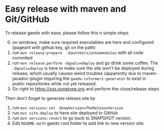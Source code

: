 Easy release with maven and Git/GitHub
======================================

To release gaedo with ease, please follow this n simple steps 

0. on windows, make sure required executables are here and configured (pageant with github key, git on the path)
1. run `mvn release:prepare  -DautoVersionSubmodules` with all code commited
2. run `mvn release:perform -Dgoals=deploy` and go drink some coffee. The `-Dgoals=deploy` is here to make sure the site won't be deployed during release, which usually causes weird troubles (apparently due to maven-javadoc-plugin requiring the `gaedo-informers-generator` to exist in public repositories while not yet released.
3. Go right to https://oss.sonatype.org and perform the close/release steps

Then don't forget to generate release site by

1. run `mvn versions:set -DnewVersion=TheReleaseVersion`
1. run `mvn site-deploy` to have site deployed to GitHub
1. run `mvn versions:revert` to go back to SNAPSHOT version.
1. Edit `README.md` in gaedo root folder to add link to new version site.
